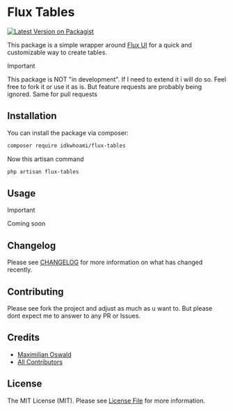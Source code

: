 # Flux Tables

[![Latest Version on Packagist](https://img.shields.io/packagist/v/idkwhoami/flux-tables.svg?style=flat-square)](https://packagist.org/packages/idkwhoami/flux-tables)

This package is a simple wrapper around [Flux UI](http://fluxui.dev) for a quick and customizable way to create tables.

> [!IMPORTANT]
> This package is NOT "in development". If I need to extend it i will do so. Feel free to fork it or use it as is.
But feature requests are probably being ignored. Same for pull requests

## Installation

You can install the package via composer:

```bash
composer require idkwhoami/flux-tables
```

Now this artisan command
```bash
php artisan flux-tables
```

## Usage

> [!IMPORTANT]
> Coming soon

## Changelog

Please see [CHANGELOG](CHANGELOG.md) for more information on what has changed recently.

## Contributing

Please see fork the project and adjust as much as u want to. But please dont expect me to answer to any PR or Issues.


## Credits
- [Maximilian Oswald](https://github.com/dev-idkwhoami)
- [All Contributors](../../contributors)

## License

The MIT License (MIT). Please see [License File](LICENSE.md) for more information.
